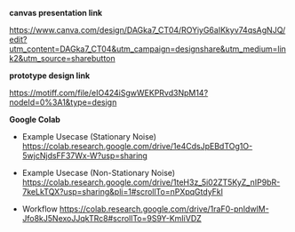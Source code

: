 **canvas presentation link**

https://www.canva.com/design/DAGka7_CT04/ROYiyG6aIKkyv74qsAgNJQ/edit?utm_content=DAGka7_CT04&utm_campaign=designshare&utm_medium=link2&utm_source=sharebutton


**prototype design link**

https://motiff.com/file/eIO424iSgwWEKPRvd3NpM14?nodeId=0%3A1&type=design

**Google Colab**
- Example Usecase (Stationary Noise)
https://colab.research.google.com/drive/1e4CdsJpEBdTOg1O-5wjcNjdsFF37Wx-W?usp=sharing
- Example Usecase (Non-Stationary Noise)
https://colab.research.google.com/drive/1teH3z_5i02ZT5KyZ_nIP9bR-7keLkTQX?usp=sharing&pli=1#scrollTo=nPXpqGtdyFkl

- Workflow
https://colab.research.google.com/drive/1raF0-pnIdwlM-Jfo8kJ5NexoJJqkTRc8#scrollTo=9S9Y-KmIiVDZ
